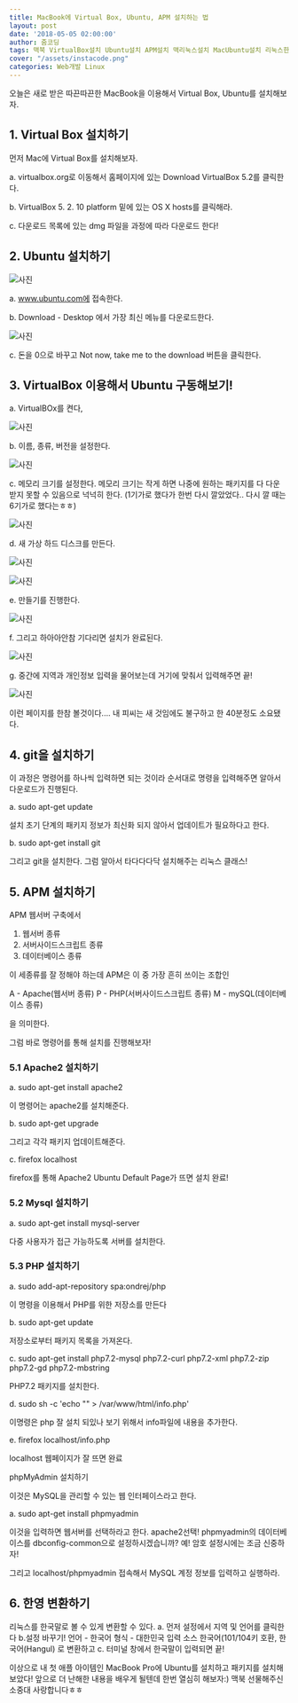 ```yaml
---
title: MacBook에 Virtual Box, Ubuntu, APM 설치하는 법
layout: post
date: '2018-05-05 02:00:00'
author: 줌코딩
tags: 맥북 VirtualBox설치 Ubuntu설치 APM설치 맥리눅스설치 MacUbuntu설치 리눅스한국어
cover: "/assets/instacode.png"
categories: Web개발 Linux
---
```



오늘은 새로 받은 따끈따끈한 MacBook을 이용해서 Virtual Box, Ubuntu를 설치해보자.

## 1. Virtual Box 설치하기

먼저 Mac에 Virtual Box를 설치해보자.

a. virtualbox.org로 이동해서 홈페이지에 있는 Download VirtualBox 5.2를 클릭한다.

b. VirtualBox 5. 2. 10 platform 밑에 있는 OS X hosts를 클릭해라.

c. 다운로드 목록에 있는 dmg 파일을 과정에 따라 다운로드 한다!

## 2. Ubuntu 설치하기

![사진](https://raw.githubusercontent.com/zoomKoding/zoomKoding.github.io/master/assets/_posts/Mac-ubuntu-virtualbox/1.png)

a. www.ubuntu.com에 접속한다.

b. Download - Desktop 에서 가장 최신 메뉴를 다운로드한다.

![사진](https://raw.githubusercontent.com/zoomKoding/zoomKoding.github.io/master/assets/_posts/Mac-ubuntu-virtualbox/2.png)

c. 돈을 0으로 바꾸고 Not now, take me to the download 버튼을 클릭한다.

## 3. VirtualBox 이용해서 Ubuntu 구동해보기!

a. VirtualBOx를 켠다,

![사진](https://raw.githubusercontent.com/zoomKoding/zoomKoding.github.io/master/assets/_posts/Mac-ubuntu-virtualbox/3.png)

b. 이름, 종류, 버전을 설정한다.

![사진](https://raw.githubusercontent.com/zoomKoding/zoomKoding.github.io/master/assets/_posts/Mac-ubuntu-virtualbox/4.png)

c. 메모리 크기를 설정한다. 메모리 크기는 작게 하면 나중에 원하는 패키지를 다 다운 받지 못할 수 있음으로 넉넉히 한다. (1기가로 했다가 한번 다시 깔았었다.. 다시 깔 때는 6기가로 했다는ㅎㅎ)

![사진](https://raw.githubusercontent.com/zoomKoding/zoomKoding.github.io/master/assets/_posts/Mac-ubuntu-virtualbox/5.png)

d. 새 가상 하드 디스크를 만든다.

![사진](https://raw.githubusercontent.com/zoomKoding/zoomKoding.github.io/master/assets/_posts/Mac-ubuntu-virtualbox/6.png)

![사진](https://raw.githubusercontent.com/zoomKoding/zoomKoding.github.io/master/assets/_posts/Mac-ubuntu-virtualbox/7.png)

e. 만들기를 진행한다.

![사진](https://raw.githubusercontent.com/zoomKoding/zoomKoding.github.io/master/assets/_posts/Mac-ubuntu-virtualbox/8.png)

f. 그리고 하아아안참 기다리면 설치가 완료된다.

![사진](https://raw.githubusercontent.com/zoomKoding/zoomKoding.github.io/master/assets/_posts/Mac-ubuntu-virtualbox/9.png)

g. 중간에 지역과 개인정보 입력을 물어보는데 거기에 맞춰서 입력해주면 끝!

![사진](https://raw.githubusercontent.com/zoomKoding/zoomKoding.github.io/master/assets/_posts/Mac-ubuntu-virtualbox/10.png)

이런 페이지를 한참 볼것이다.... 내 피씨는 새 것임에도 불구하고 한 40분정도 소요됐다. 

## 4. git을 설치하기

이 과정은 명령어를 하나씩 입력하면 되는 것이라 순서대로 명령을 입력해주면 알아서 다운로드가 진행된다. 

a. sudo apt-get update

설치 초기 단계의 패키지 정보가 최신화 되지 않아서 업데이트가 필요하다고 한다.

b. sudo apt-get install git

그리고 git을 설치한다. 그럼 알아서 타다다다닥 설치해주는 리눅스 클래스!

## 5. APM 설치하기

APM 웹서버 구축에서 

1. 웹서버 종류
2. 서버사이드스크립트 종류
3. 데이터베이스 종류

이 세종류를 잘 정해야 하는데 APM은 이 중 가장 흔히  쓰이는 조합인

A - Apache(웹서버 종류)
P - PHP(서버사이드스크립트 종류)
M - mySQL(데이터베이스 종류)

을 의미한다.

그럼 바로 명령어를 통해 설치를 진행해보자!

### 5.1 Apache2 설치하기

a. sudo apt-get install apache2

이 명령어는 apache2를 설치해준다.

b. sudo apt-get upgrade

그리고 각각 패키지 업데이트해준다.

c.  firefox localhost

firefox를 통해 Apache2 Ubuntu Default Page가 뜨면 설치 완료!

### 5.2 Mysql 설치하기

a. sudo apt-get install mysql-server

다중 사용자가 접근 가능하도록 서버를 설치한다.

### 5.3 PHP 설치하기

a. sudo add-apt-repository spa:ondrej/php

이 명령을 이용해서 PHP를 위한 저장소를 만든다

b. sudo apt-get update

저장소로부터 패키지 목록을 가져온다.

c.  sudo apt-get install php7.2-mysql php7.2-curl php7.2-xml php7.2-zip php7.2-gd php7.2-mbstring 

PHP7.2 패키지를 설치한다.

d. sudo sh -c 'echo "<?php phpinfo(); ?>" > /var/www/html/info.php'

이명령은 php 잘 설치 되있나 보기 위해서 info파일에 내용을 추가한다.

e. firefox localhost/info.php

localhost 웹페이지가 잘 뜨면 완료

phpMyAdmin 설치하기

이것은 MySQL을 관리할 수 있는 웹 인터페이스라고 한다.

a. sudo apt-get install phpmyadmin

이것을 입력하면 웹서버를 선택하라고 한다. 
apache2선택!
phpmyadmin의 데이터베이스를 dbconfig-common으로 설정하시겠습니까?
예!
암호 설정시에는 조금 신중하자!

그리고 localhost/phpmyadmin 접속해서 MySQL 계정 정보를 입력하고 실행하라.

## 6. 한영 변환하기

리눅스를 한국말로 볼 수 있게 변환할 수 있다.
a. 먼저 설정에서 지역 및 언어를 클릭한다
b.설정 바꾸기! 
언어 - 한국어
형식 - 대한민국 
입력 소스 한국어(101/104키 호환, 한국어(Hangul)
로 변환하고
c. 터미널 창에서 한국말이 입력되면 끝!


이상으로 내 첫 애플 아이템인 MacBook Pro에 Ubuntu를 설치하고 패키지를 설치해보았다! 앞으로 더 난해한 내용을 배우게 될텐데 한번 열심히 해보자:) 맥북 선물해주신 소중대 사랑합니다ㅎㅎ

